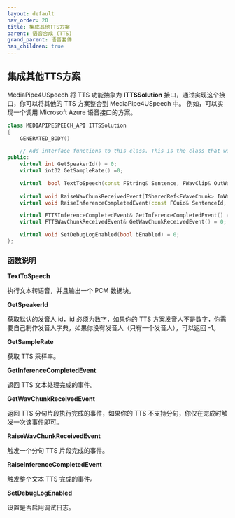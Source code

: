 ```yaml
---
layout: default
nav_order: 20
title: 集成其他TTS方案
parent: 语音合成 (TTS)
grand_parent: 语音套件
has_children: true
---
```


## 集成其他TTS方案

MediaPipe4USpeech 将 TTS 功能抽象为 **ITTSSolution** 接口，通过实现这个接口，你可以将其他的 TTS 方案整合到 MediaPipe4USpeech 中。
例如，可以实现一个调用 Microsoft Azure 语音接口的方案。

```cpp
class MEDIAPIPESPEECH_API ITTSSolution
{
	GENERATED_BODY()

	// Add interface functions to this class. This is the class that will be inherited to implement this interface.
public:
	virtual int GetSpeakerId() = 0;
	virtual int32 GetSampleRate() =0;

	virtual  bool TextToSpeech(const FString& Sentence, FWavClip& OutWav) = 0;
	
	virtual void RaiseWavChunkReceivedEvent(TSharedRef<FWaveChunk> InWavChunk) = 0;
	virtual void RaiseInferenceCompletedEvent(const FGuid& SentenceId, ESpeechState State) = 0;

	virtual FTTSInferenceCompletedEvent& GetInferenceCompletedEvent() = 0;
	virtual FTTSWavChunkReceivedEvent& GetWavChunkReceivedEvent() = 0;

	virtual void SetDebugLogEnabled(bool bEnabled) = 0;
};
```

### 函数说明   
   
**TextToSpeech**   
   
执行文本转语音，并且输出一个 PCM 数据块。   

**GetSpeakerId**   
   
获取默认的发音人 id，id 必须为数字，如果你的 TTS 方案发音人不是数字，你需要自己制作发音人字典，如果你没有发音人（只有一个发音人），可以返回 -1。   

**GetSampleRate**   
   
获取 TTS 采样率。   

**GetInferenceCompletedEvent**   
   
返回 TTS 文本处理完成的事件。   

**GetWavChunkReceivedEvent**   
   
返回 TTS 分句片段执行完成的事件，如果你的 TTS 不支持分句，你仅在完成时触发一次该事件即可。   

**RaiseWavChunkReceivedEvent**   
   
触发一个分句 TTS 片段完成的事件。   

**RaiseInferenceCompletedEvent**   
   
触发整个文本 TTS 完成的事件。   

**SetDebugLogEnabled**   
   
设置是否启用调试日志。   









